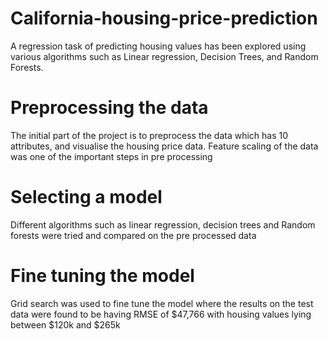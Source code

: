 # California-housing-price-prediction

A regression task of predicting housing values has been explored using various algorithms such as Linear regression, Decision Trees, and Random Forests. 

# Preprocessing the data

The initial part of the project is to preprocess the data which has 10 attributes, and visualise the housing price data. Feature scaling of the data was one of the important steps in pre processing

# Selecting a model

Different algorithms such as linear regression, decision trees and Random forests were tried and compared on the pre processed data

# Fine tuning the model

Grid search was used to fine tune the model where the results on the test data were found to be having RMSE of $47,766 with housing values lying between $120k and $265k
